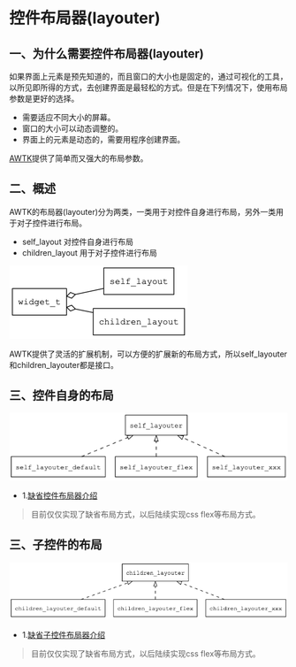 # 控件布局器(layouter)

## 一、为什么需要控件布局器(layouter)

如果界面上元素是预先知道的，而且窗口的大小也是固定的，通过可视化的工具，以所见即所得的方式，去创建界面是最轻松的方式。但是在下列情况下，使用布局参数是更好的选择。

* 需要适应不同大小的屏幕。
* 窗口的大小可以动态调整的。
* 界面上的元素是动态的，需要用程序创建界面。

[AWTK](https://github.com/zlgopen/awtk)提供了简单而又强大的布局参数。

## 二、概述

AWTK的布局器(layouter)分为两类，一类用于对控件自身进行布局，另外一类用于对子控件进行布局。

* self\_layout 对控件自身进行布局
* children\_layout 用于对子控件进行布局

![layout_overview](images/layout_overview.png)

AWTK提供了灵活的扩展机制，可以方便的扩展新的布局方式，所以self\_layouter和children\_layouter都是接口。


## 三、控件自身的布局

![self_layouter](images/layout_self_layouter.png)

* 1.[缺省控件布局器介绍](self_layouter_default.md)

> 目前仅仅实现了缺省布局方式，以后陆续实现css flex等布局方式。

## 三、子控件的布局

![children_layouter](images/layout_children_layouter.png)

* 1.[缺省子控件布局器介绍](children_layouter_default.md)

> 目前仅仅实现了缺省布局方式，以后陆续实现css flex等布局方式。
